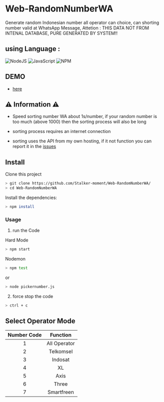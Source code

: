 # Web-RandomNumberWA
Generate random Indonesian number all operator can choice, can shorting number valid at WhatsApp Message, Attetion : THIS DATA NOT FROM INTENAL DATABASE, PURE GENERATED BY SYSTEM!!

## using Language :
![NodeJS](https://img.shields.io/badge/node.js-6DA55F?style=for-the-badge&logo=node.js&logoColor=white) ![JavaScript](https://img.shields.io/badge/javascript-%23323330.svg?style=for-the-badge&logo=javascript&logoColor=%23F7DF1E) ![NPM](https://img.shields.io/badge/NPM-%23CB3837.svg?style=for-the-badge&logo=npm&logoColor=white)

## DEMO
- [here](https://gachanumber.tierkun.my.id)

## ⚠️ Information ⚠️
- Speed sorting number WA about 1s/number,
if your random number is too much (above 1000)
then the sorting process will also be long

- sorting process requires an internet connection

- sorting uses the API from my own hosting, if it not function you can report it in the [issues](https://github.com/Stalker-moment/Web-RandomNumberWA/issues)

## Install
Clone this project

```bash
> git clone https://github.com/Stalker-moment/Web-RandomNumberWA/
> cd Web-RandomNumberWA
```

Install the dependencies:

```bash
> npm install
```

### Usage
1. run the Code

 Hard Mode

```bash
> npm start
```

 Nodemon 

```bash
> npm test
```
 or
```bash
> node pickernumber.js
```

2. force stop the code
```bash
> ctrl + c
```

## Select Operator Mode

|   Number Code   |              Function            |
| :-------------: | :-----------------------------:  |
|       1         | All Operator                     |
|       2         | Telkomsel                        |
|       3         | Indosat                          |                   
|       4         | XL                               |
|       5         | Axis                             |
|       6         | Three                            |
|       7         | Smartfreen                       |


